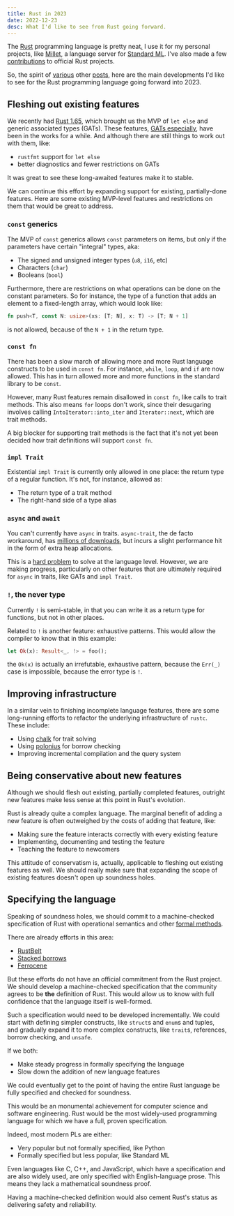 ```yaml
---
title: Rust in 2023
date: 2022-12-23
desc: What I'd like to see from Rust going forward.
---
```


The [Rust][] programming language is pretty neat[.][neat] I use it for my personal projects, like [Millet][], a language server for [Standard ML][sml]. I've also made a few [contributions][] to official Rust projects.

So, the spirit of [various][yosh] other [posts][lcnr], here are the main developments I'd like to see for the Rust programming language going forward into 2023.

## Fleshing out existing features

We recently had [Rust 1.65][rust-165], which brought us the MVP of `let else` and generic associated types (GATs). These features, [GATs especially][gat-stable], have been in the works for a while. And although there are still things to work out with them, like:

- `rustfmt` support for `let else`
- better diagnostics and fewer restrictions on GATs

It was great to see these long-awaited features make it to stable.

We can continue this effort by expanding support for existing, partially-done features. Here are some existing MVP-level features and restrictions on them that would be great to address.

### `const` generics

The MVP of `const` generics allows `const` parameters on items, but only if the parameters have certain "integral" types, aka:

- The signed and unsigned integer types (`u8`, `i16`, etc)
- Characters (`char`)
- Booleans (`bool`)

Furthermore, there are restrictions on what operations can be done on the constant parameters. So for instance, the type of a function that adds an element to a fixed-length array, which would look like:

```rs
fn push<T, const N: usize>(xs: [T; N], x: T) -> [T; N + 1]
```

is not allowed, because of the `N + 1` in the return type.

### `const fn`

There has been a slow march of allowing more and more Rust language constructs to be used in `const fn`. For instance, `while`, `loop`, and `if` are now allowed. This has in turn allowed more and more functions in the standard library to be `const`.

However, many Rust features remain disallowed in `const fn`, like calls to trait methods. This also means `for` loops don't work, since their desugaring involves calling `IntoIterator::into_iter` and `Iterator::next`, which are trait methods.

A big blocker for supporting trait methods is the fact that it's not yet been decided how trait definitions will support `const fn`.

### `impl Trait`

Existential `impl Trait` is currently only allowed in one place: the return type of a regular function. It's not, for instance, allowed as:

- The return type of a trait method
- The right-hand side of a type alias

### `async` and `await`

You can't currently have `async` in traits. `async-trait`, the de facto workaround, has [millions of downloads][async-trait], but incurs a slight performance hit in the form of extra heap allocations.

This is a [hard problem][async-hard] to solve at the language level. However, we are making progress, particularly on other features that are ultimately required for `async` in traits, like GATs and `impl Trait`.

### `!`, the never type

Currently `!` is semi-stable, in that you can write it as a return type for functions, but not in other places.

Related to `!` is another feature: exhaustive patterns. This would allow the compiler to know that in this example:

```rs
let Ok(x): Result<_, !> = foo();
```

the `Ok(x)` is actually an irrefutable, exhaustive pattern, because the `Err(_)` case is impossible, because the error type is `!`.

## Improving infrastructure

In a similar vein to finishing incomplete language features, there are some long-running efforts to refactor the underlying infrastructure of `rustc`. These include:

- Using [chalk][] for trait solving
- Using [polonius][] for borrow checking
- Improving incremental compilation and the query system

## Being conservative about new features

Although we should flesh out existing, partially completed features, outright new features make less sense at this point in Rust's evolution.

Rust is already quite a complex language. The marginal benefit of adding a new feature is often outweighed by the costs of adding that feature, like:

- Making sure the feature interacts correctly with every existing feature
- Implementing, documenting and testing the feature
- Teaching the feature to newcomers

This attitude of conservatism is, actually, applicable to fleshing out existing features as well. We should really make sure that expanding the scope of existing features doesn't open up soundness holes.

## Specifying the language

Speaking of soundness holes, we should commit to a machine-checked specification of Rust with operational semantics and other [formal methods][formal].

There are already efforts in this area:

- [RustBelt][]
- [Stacked borrows][stacked-borrows]
- [Ferrocene][]

But these efforts do not have an official commitment from the Rust project. We should develop a machine-checked specification that the community agrees to be **the** definition of Rust. This would allow us to know with full confidence that the language itself is well-formed.

Such a specification would need to be developed incrementally. We could start with defining simpler constructs, like `struct`s and `enum`s and tuples, and gradually expand it to more complex constructs, like `trait`s, references, borrow checking, and `unsafe`.

If we both:

- Make steady progress in formally specifying the language
- Slow down the addition of new language features

We could eventually get to the point of having the entire Rust language be fully specified and checked for soundness.

This would be an monumental achievement for computer science and software engineering. Rust would be the most widely-used programming language for which we have a full, proven specification.

Indeed, most modern PLs are either:

- Very popular but not formally specified, like Python
- Formally specified but less popular, like Standard ML

Even languages like C, C++, and JavaScript, which have a specification and are also widely used, are only specified with English-language prose. This means they lack a mathematical soundness proof.

Having a machine-checked definition would also cement Rust's status as delivering safety and reliability.

[millet]: /posts/millet/
[rust]: https://www.rust-lang.org
[sml]: https://smlfamily.github.io
[contributions]: https://github.com/search?q=is%3Apr+user%3Arust-lang+author%3Aazdavis&type=Issues
[yosh]: https://blog.yoshuawuyts.com/rust-2023/
[rust-165]: https://blog.rust-lang.org/2022/11/03/Rust-1.65.0.html
[gat-stable]: https://blog.rust-lang.org/2022/10/28/gats-stabilization.html
[async-trait]: https://crates.io/crates/async-trait
[async-hard]: https://smallcultfollowing.com/babysteps/blog/2019/10/26/async-fn-in-traits-are-hard/
[lcnr]: https://cohost.org/lcnr/post/690887-rust-in-2023
[chalk]: https://github.com/rust-lang/chalk
[polonius]: https://github.com/rust-lang/polonius
[rustbelt]: https://people.mpi-sws.org/~dreyer/papers/rustbelt/paper.pdf
[stacked-borrows]: https://plv.mpi-sws.org/rustbelt/stacked-borrows/
[ferrocene]: https://ferrous-systems.com/ferrocene/
[neat]: https://www.youtube.com/watch?v=DrQqajtiRt4
[formal]: /posts/define-pl-01/
